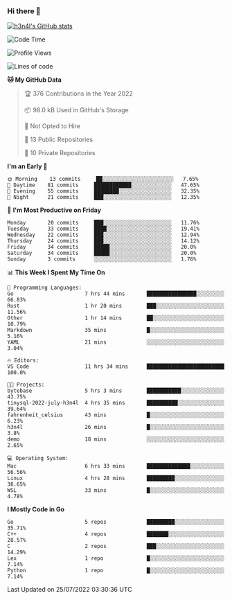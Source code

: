 ### Hi there 👋

[![h3n4l's GitHub stats](https://github-readme-stats.vercel.app/api?username=h3n4l&count_private=true&show_icons=true&theme=radical)](https://github.com/h3n4l/github-readme-stats)

<!--START_SECTION:waka-->
![Code Time](http://img.shields.io/badge/Code%20Time-504%20hrs%2041%20mins-blue)

![Profile Views](http://img.shields.io/badge/Profile%20Views-106-blue)

![Lines of code](https://img.shields.io/badge/From%20Hello%20World%20I%27ve%20Written-39%20Thousand%20lines%20of%20code-blue)

**🐱 My GitHub Data** 

> 🏆 376 Contributions in the Year 2022
 > 
> 📦 98.0 kB Used in GitHub's Storage 
 > 
> 🚫 Not Opted to Hire
 > 
> 📜 13 Public Repositories 
 > 
> 🔑 10 Private Repositories  
 > 
**I'm an Early 🐤** 

```text
🌞 Morning    13 commits     ██░░░░░░░░░░░░░░░░░░░░░░░   7.65% 
🌆 Daytime    81 commits     ████████████░░░░░░░░░░░░░   47.65% 
🌃 Evening    55 commits     ████████░░░░░░░░░░░░░░░░░   32.35% 
🌙 Night      21 commits     ███░░░░░░░░░░░░░░░░░░░░░░   12.35%

```
📅 **I'm Most Productive on Friday** 

```text
Monday       20 commits     ███░░░░░░░░░░░░░░░░░░░░░░   11.76% 
Tuesday      33 commits     ████░░░░░░░░░░░░░░░░░░░░░   19.41% 
Wednesday    22 commits     ███░░░░░░░░░░░░░░░░░░░░░░   12.94% 
Thursday     24 commits     ███░░░░░░░░░░░░░░░░░░░░░░   14.12% 
Friday       34 commits     █████░░░░░░░░░░░░░░░░░░░░   20.0% 
Saturday     34 commits     █████░░░░░░░░░░░░░░░░░░░░   20.0% 
Sunday       3 commits      ░░░░░░░░░░░░░░░░░░░░░░░░░   1.76%

```


📊 **This Week I Spent My Time On** 

```text
💬 Programming Languages: 
Go                       7 hrs 44 mins       ████████████████░░░░░░░░░   66.83% 
Rust                     1 hr 20 mins        ███░░░░░░░░░░░░░░░░░░░░░░   11.56% 
Other                    1 hr 14 mins        ██░░░░░░░░░░░░░░░░░░░░░░░   10.79% 
Markdown                 35 mins             █░░░░░░░░░░░░░░░░░░░░░░░░   5.16% 
YAML                     21 mins             ░░░░░░░░░░░░░░░░░░░░░░░░░   3.04%

🔥 Editors: 
VS Code                  11 hrs 34 mins      █████████████████████████   100.0%

🐱‍💻 Projects: 
bytebase                 5 hrs 3 mins        ███████████░░░░░░░░░░░░░░   43.75% 
tinysql-2022-july-h3n4l  4 hrs 35 mins       ██████████░░░░░░░░░░░░░░░   39.64% 
fahrenheit_celsius       43 mins             █░░░░░░░░░░░░░░░░░░░░░░░░   6.23% 
h3n4l                    26 mins             █░░░░░░░░░░░░░░░░░░░░░░░░   3.8% 
demo                     18 mins             ░░░░░░░░░░░░░░░░░░░░░░░░░   2.65%

💻 Operating System: 
Mac                      6 hrs 33 mins       ██████████████░░░░░░░░░░░   56.56% 
Linux                    4 hrs 28 mins       █████████░░░░░░░░░░░░░░░░   38.65% 
WSL                      33 mins             █░░░░░░░░░░░░░░░░░░░░░░░░   4.78%

```

**I Mostly Code in Go** 

```text
Go                       5 repos             █████████░░░░░░░░░░░░░░░░   35.71% 
C++                      4 repos             ███████░░░░░░░░░░░░░░░░░░   28.57% 
C                        2 repos             ███░░░░░░░░░░░░░░░░░░░░░░   14.29% 
Lex                      1 repo              █░░░░░░░░░░░░░░░░░░░░░░░░   7.14% 
Python                   1 repo              █░░░░░░░░░░░░░░░░░░░░░░░░   7.14%

```



 Last Updated on 25/07/2022 03:30:36 UTC
<!--END_SECTION:waka-->

